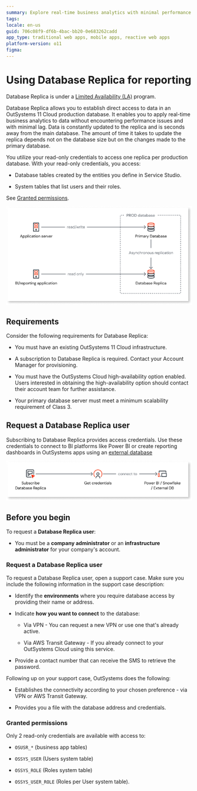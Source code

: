 ```yaml
---
summary: Explore real-time business analytics with minimal performance impact using Database Replica in OutSystems 11 (O11).
tags:
locale: en-us
guid: 706c08f9-df6b-4bac-bb20-0e683262cadd
app_type: traditional web apps, mobile apps, reactive web apps
platform-version: o11
figma:
---
```


# Using Database Replica for reporting

<div class="info" markdown="1">

Database Replica is under a [Limited Availability (LA)](https://success.outsystems.com/support/release_notes/outsystems_product_releases/#limited-availability-la) program.

</div>

Database Replica allows you to establish direct access to data in an OutSystems 11 Cloud production database. It enables you to apply real-time business analytics to data without encountering performance issues and with minimal lag. Data is constantly updated to the replica and is seconds away from the main database. The amount of time it takes to update the replica depends not on the database size but on the changes made to the primary database.

You utilize your read-only credentials to access one replica per production database. With your read-only credentials, you access:

* Database tables created by the entities you define in Service Studio.

* System tables that list users and their roles.

See [Granted permissions](#granted-permissions).

![Diagram showing the data flow from the primary database to the database replica with read/write access for the application server and read-only access for the BI/reporting application.](images/database-replica-diag.png "Database Replica Diagram")

## Requirements

Consider the following requirements for Database Replica:

* You must have an existing OutSystems 11 Cloud infrastructure.

* A subscription to Database Replica is required. Contact your Account Manager for provisioning.

* You must have the OutSystems Cloud high-availability option enabled. Users interested in obtaining the high-availability option should contact their account team for further assistance.

* Your primary database server must meet a minimum scalability requirement of Class 3.

## Request a Database Replica user

Subscribing to Database Replica provides access credentials. Use these credentials to connect to BI platforms like Power BI or create reporting dashboards in OutSystems apps using an [external database](../integration-with-systems/external-database/intro.md)

![Flowchart illustrating the process of subscribing to Database Replica, obtaining credentials, and connecting to BI platforms or external databases.](images/subscription-diag.png "Database Replica Subscription Process")

## Before you begin

To request a **Database Replica user**:

* You must be a **company administrator** or an **infrastructure administrator** for your company's account.

### Request a Database Replica user

To request a Database Replica user, open a support case. Make sure you include the following information in the support case description:

* Identify the **environments** where you require database access by providing their name or address.

* Indicate **how you want to connect** to the database:

  * Via VPN - You can request a new VPN or use one that's already active.

  * Via AWS Transit Gateway - If you already connect to your OutSystems Cloud using this service.

* Provide a contact number that can receive the SMS to retrieve the password.

Following up on your support case, OutSystems does the following:

* Establishes the connectivity according to your chosen preference - via VPN or AWS Transit Gateway.

* Provides you a file with the database address and credentials.

### Granted permissions

Only 2 read-only credentials are available with access to:

* ```OSUSR_*``` (business app tables)

* ```OSSYS_USER``` (Users system table)

* ```OSSYS_ROLE``` (Roles system table)

* ```OSSYS_USER_ROLE``` (Roles per User system table).
